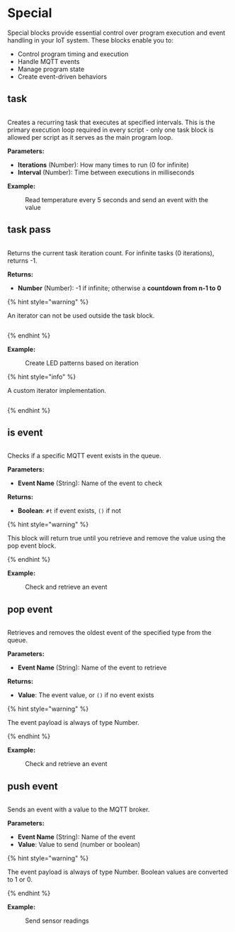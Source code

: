 # Special

Special blocks provide essential control over program execution and event handling in your IoT system. These blocks enable you to:

- Control program timing and execution
- Handle MQTT events
- Manage program state
- Create event-driven behaviors

## task

<div align="left"><figure><img src="../../../.gitbook/assets/special_main.png" alt=""><figcaption></figcaption></figure></div>

Creates a recurring task that executes at specified intervals. This is the primary execution loop required in every script - only one task block is allowed per script as it serves as the main program loop.

**Parameters:**

- **Iterations** (Number): How many times to run (0 for infinite)
- **Interval** (Number): Time between executions in milliseconds

**Example:**

<div align="left"><figure><img src="../../../.gitbook/assets/special_task_example.png" alt=""><figcaption>Read temperature every 5 seconds and send an event with the value</figcaption></figure></div>

## task pass

<div align="left"><figure><img src="../../../.gitbook/assets/special_iterator.png" alt=""><figcaption></figcaption></figure></div>

Returns the current task iteration count. For infinite tasks (0 iterations), returns -1.

**Returns:**

- **Number** (Number): -1 if infinite; otherwise a **countdown from n-1 to 0**

{% hint style="warning" %}

An iterator can not be used outside the task block.

<div align="left"><figure><img src="../../../.gitbook/assets/special_iterator_outside.png" alt=""><figcaption></figcaption></figure></div>

{% endhint %}

**Example:**

<div align="left"><figure><img src="../../../.gitbook/assets/special_task_pass_example.png" alt=""><figcaption>Create LED patterns based on iteration</figcaption></figure></div>

{% hint style="info" %}

A custom iterator implementation.

<div><figure><img src="../../../.gitbook/assets/special_iterator_custom.png" alt=""><figcaption></figcaption></figure></div>

{% endhint %}

## is event

<div align="left"><figure><img src="../../../.gitbook/assets/special_is_event.png" alt=""><figcaption></figcaption></figure></div>

Checks if a specific MQTT event exists in the queue.

**Parameters:**

- **Event Name** (String): Name of the event to check

**Returns:**

- **Boolean**: `#t` if event exists, `()` if not

{% hint style="warning" %}

This block will return true until you retrieve and remove the value using the pop event block.

{% endhint %}

**Example:**

<div align="left"><figure><img src="../../../.gitbook/assets/special_is_event_example.png" alt=""><figcaption>Check and retrieve an event</figcaption></figure></div>

## pop event

<div align="left"><figure><img src="../../../.gitbook/assets/special_pop_event.png" alt=""><figcaption></figcaption></figure></div>

Retrieves and removes the oldest event of the specified type from the queue.

**Parameters:**

- **Event Name** (String): Name of the event to retrieve

**Returns:**

- **Value**: The event value, or `()` if no event exists

{% hint style="warning" %}

The event payload is always of type Number.

{% endhint %}

**Example:**

<div align="left"><figure><img src="../../../.gitbook/assets/special_is_event_example.png" alt=""><figcaption>Check and retrieve an event</figcaption></figure></div>

## push event

<div align="left"><figure><img src="../../../.gitbook/assets/special_push_event.png" alt=""><figcaption></figcaption></figure></div>

Sends an event with a value to the MQTT broker.

**Parameters:**

- **Event Name** (String): Name of the event
- **Value**: Value to send (number or boolean)

{% hint style="warning" %}

The event payload is always of type Number. Boolean values are converted to 1 or 0.

{% endhint %}

**Example:**

<div align="left"><figure><img src="../../../.gitbook/assets/special_push_event_example.png" alt=""><figcaption>Send sensor readings</figcaption></figure></div>
